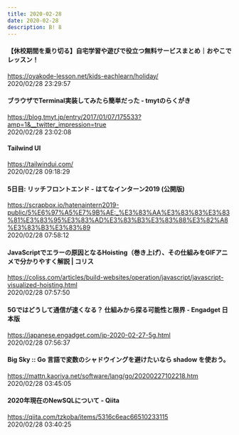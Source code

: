```yaml
---
title: 2020-02-28
date: 2020-02-28
description: B! 8
---
```


#### 【休校期間を乗り切る】自宅学習や遊びで役立つ無料サービスまとめ｜おやこでレッスン！
https://oyakode-lesson.net/kids-eachlearn/holiday/<br>
2020/02/28 23:29:57<br>


#### ブラウザでTerminal実装してみたら簡単だった - tmytのらくがき
https://blog.tmyt.jp/entry/2017/01/07/175533?amp=1&__twitter_impression=true<br>
2020/02/28 23:02:08<br>


#### Tailwind UI
https://tailwindui.com/<br>
2020/02/28 09:18:29<br>


#### 5日目: リッチフロントエンド - はてなインターン2019 (公開版)
https://scrapbox.io/hatenaintern2019-public/5%E6%97%A5%E7%9B%AE:_%E3%83%AA%E3%83%83%E3%83%81%E3%83%95%E3%83%AD%E3%83%B3%E3%83%88%E3%82%A8%E3%83%B3%E3%83%89<br>
2020/02/28 07:58:12<br>


####   JavaScriptでエラーの原因となるHoisting（巻き上げ）、その仕組みをGIFアニメで分かりやすく解説 | コリス
https://coliss.com/articles/build-websites/operation/javascript/javascript-visualized-hoisting.html<br>
2020/02/28 07:57:50<br>


#### 5Gではどうして通信が速くなる？ 仕組みから探る可能性と限界 - Engadget 日本版
https://japanese.engadget.com/jp-2020-02-27-5g.html<br>
2020/02/28 07:56:37<br>


#### Big Sky :: Go 言語で変数のシャドウイングを避けたいなら shadow を使おう。
https://mattn.kaoriya.net/software/lang/go/20200227102218.htm<br>
2020/02/28 03:45:05<br>


#### 2020年現在のNewSQLについて - Qiita
https://qiita.com/tzkoba/items/5316c6eac66510233115<br>
2020/02/28 03:40:25<br>


